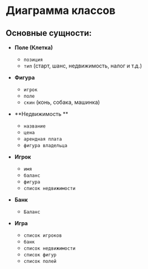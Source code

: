 # Диаграмма классов

## Основные сущности:

* **Поле (Клетка)**
  * `позиция`
  * `тип` (старт, шанс, недвижимость, налог и т.д.)

* **Фигура**
  * `игрок`
  * `поле`
  * `скин` (конь, собака, машинка)
    
* **Недвижимость **
  * `название`
  * `цена`
  * `арендная плата`
  * `фигура владельца`

* **Игрок**
  * `имя`
  * `баланс`
  * `фигура`
  * `список недвижимости`

* **Банк**
  * `Баланс`

* **Игра**
  * `список игроков`
  * `банк`
  * `список недвижимости`
  * `список фигур`
  * `список полей`
